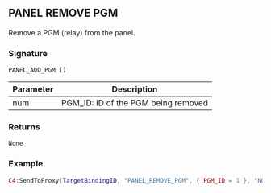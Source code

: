 ## PANEL REMOVE PGM

Remove a PGM (relay) from the panel.


### Signature

`PANEL_ADD_PGM ()`


| Parameter | Description |
| --- | --- |
| num | PGM\_ID: ID of the PGM being removed |


### Returns

`None`


### Example

```lua
C4:SendToProxy(TargetBindingID, "PANEL_REMOVE_PGM", { PGM_ID = 1 }, "NOTIFY")
```
